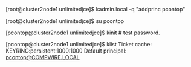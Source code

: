 [root@cluster2node1 unlimitedjce]$ kadmin.local -q "addprinc pcontop"

[root@cluster2node1 unlimitedjce]$ su pcontop

[pcontop@cluster2node1 unlimitedjce]$ kinit # test password.

[pcontop@cluster2node1 unlimitedjce]$ klist
Ticket cache: KEYRING:persistent:1000:1000
Default principal: pcontop@COMPWIRE.LOCAL